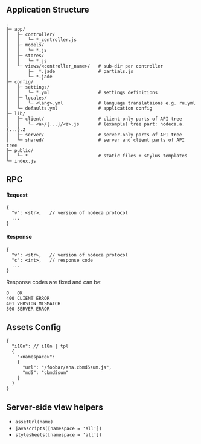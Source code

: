 ## Application Structure

```
.
├─ app/
│   ├─ controller/
│   │   └─ *_controller.js
│   ├─ models/
│   │   └─ *.js
│   ├─ stores/
│   │   └─ *.js
│   └─ views/<controller_name>/   # sub-dir per controller
│       ├─ _*.jade                # partials.js
│       └─ *.jade
├─ config/
│   ├─ settings/
│   │   └─ *.yml                  # settings definitions
│   ├─ locales/
│   │   └─ <lang>.yml             # language translataions e.g. ru.yml
│   └─ defaults.yml               # application config
├─ lib/
│   ├─ client/                    # client-only parts of API tree
│   │   └─ <a>/{...}/<z>.js       # (example) tree part: nodeca.a.{...}.z
│   ├─ server/                    # server-only parts of API tree
│   └─ shared/                    # server and client parts of API tree
├─ public/
│   └─ *                          # static files + stylus templates
└─ index.js
```

## RPC

#### Request

```
{
  "v": <str>,   // version of nodeca protocol
  ...
}
```

#### Response

```
{
  "v": <str>,   // version of nodeca protocol
  "c": <int>,   // response code
  ...
}
```

Response codes are fixed and can be:

    0   OK
    400 CLIENT ERROR
    401 VERSION MISMATCH
    500 SERVER ERROR


## Assets Config

```
{
  "i18n": // i18n | tpl
  {
    "<namespace>":
    {
      "url": "/foobar/aha.cbmd5sum.js",
      "md5": "cbmd5sum"
    }
  }
}
```

## Server-side view helpers

- `assetUrl(name)`
- `javascripts([namespace = 'all'])`
- `stylesheets([namespace = 'all'])`
